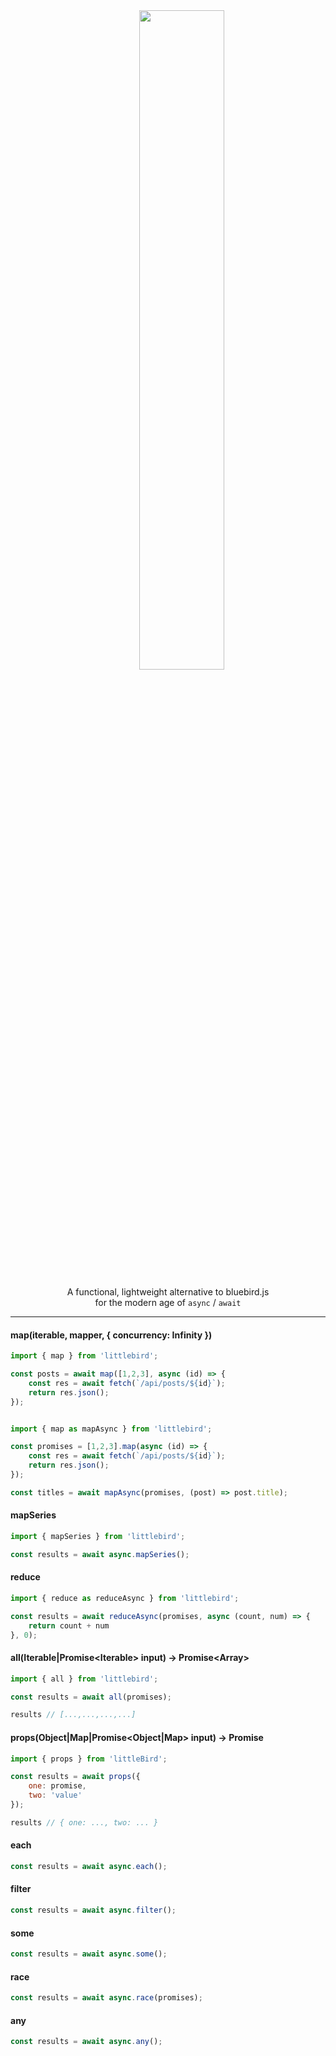 <div align="center">
<div>
  &nbsp;&nbsp;&nbsp;&nbsp;&nbsp;&nbsp;&nbsp;&nbsp;&nbsp;&nbsp;&nbsp;<img width="52%" src="http://oi63.tinypic.com/206iro8.jpg" />
</div>

<p>A functional, lightweight alternative to bluebird.js<br>for the modern age of <code>async</code> / <code>await</code> </p> 
</div>


----

#### map(iterable, mapper, { concurrency: Infinity })

```js
import { map } from 'littlebird';

const posts = await map([1,2,3], async (id) => {
    const res = await fetch(`/api/posts/${id}`);
    return res.json();
});
```

```js

import { map as mapAsync } from 'littlebird';

const promises = [1,2,3].map(async (id) => {
    const res = await fetch(`/api/posts/${id}`);
    return res.json();
});

const titles = await mapAsync(promises, (post) => post.title);
```


#### mapSeries

```js
import { mapSeries } from 'littlebird';

const results = await async.mapSeries();
```

#### reduce

```js
import { reduce as reduceAsync } from 'littlebird';

const results = await reduceAsync(promises, async (count, num) => {
    return count + num
}, 0);
```

#### all(Iterable<any>|Promise<Iterable<any>> input) -> Promise<Array<any>>

```js
import { all } from 'littlebird';

const results = await all(promises);

results // [...,...,...,...]
```

#### props(Object|Map|Promise<Object|Map> input) -> Promise

```js
import { props } from 'littleBird';

const results = await props({
    one: promise,
    two: 'value'
});

results // { one: ..., two: ... }
```


#### each

```js
const results = await async.each();
```

#### filter

```js
const results = await async.filter();
```

#### some

```js
const results = await async.some();
```

#### race

```js
const results = await async.race(promises);
```

#### any

```js
const results = await async.any();
```
